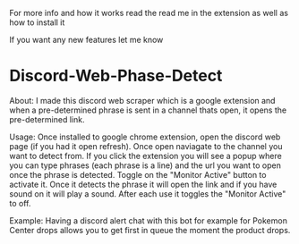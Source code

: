 For more info and how it works read the read me in the extension as well as how to install it

If you want any new features let me know









# Discord-Web-Phase-Detect
About:
I made this discord web scraper which is a google extension and when a pre-determined phrase is sent in a channel thats open, it opens the pre-determined link.

Usage:
Once installed to google chrome extension, open the discord web page (if you had it open refresh). Once open naviagate to the channel you want to detect from. If you click the extension you will see a popup where you can type phrases (each phrase is a line) and the url you want to open once the phrase is detected. Toggle on the "Monitor Active" button to activate it. Once it detects the phrase it will open the link and if you have sound on it will play a sound. After each use it toggles the "Monitor Active" to off.

Example:
Having a discord alert chat with this bot for example for Pokemon Center drops allows you to get first in queue the moment the product drops.
